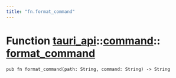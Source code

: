 ```yaml
---
title: "fn.format_command"
---
```


# Function [tauri_api](/docs/api/rust/tauri_api/../index.html)::​[command](/docs/api/rust/tauri_api/index.html)::​[format_command](/docs/api/rust/tauri_api/)

    pub fn format_command(path: String, command: String) -> String

      